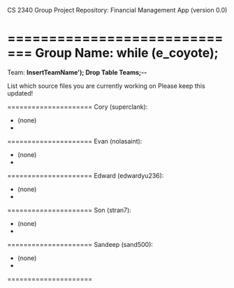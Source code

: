 CS 2340 Group Project Repository:
Financial Management App (version 0.0)

=============================
Group Name: while (e_coyote);
=============================
Team: <b>InsertTeamName'); Drop Table Teams;--</b>

List which source files you are currently working on
Please keep this updated!

=====================
Cory (superclank):
  + (none)
  + 
=====================
Evan (nolasaint):
  + (none)
  + 
=====================
Edward (edwardyu236):
  + (none)
  + 
=====================
Son (stran7):
  + (none)
  + 
=====================
Sandeep (sand500):
  + (none)
  + 
=====================
